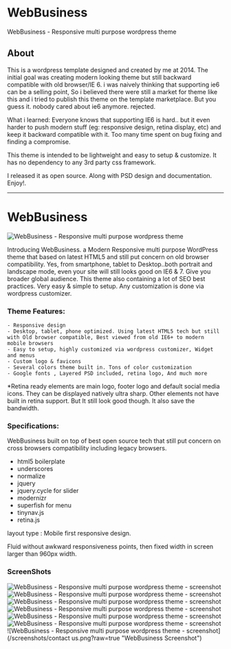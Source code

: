 # WebBusiness
WebBusiness - Responsive multi purpose wordpress theme

## About

This is a wordpress template designed and created by me at 2014. The initial goal was creating modern looking theme but still backward compatible with old 
browser/IE 6. 
i was naively thinking that supporting ie6 can be a selling point, So i believed there were still a market for theme like this and i 
tried to publish this theme on the template marketplace. But you guess it. nobody cared about ie6 anymore. rejected.

What i learned: Everyone knows that supporting IE6 is hard.. but it even harder to push modern stuff (eg: responsive design, retina display, etc) and keep it backward compatible with it.
Too many time spent on bug fixing and finding a compromise.

This theme is intended to be lightweight and easy to setup & customize. It has no dependency to any 3rd party css framework.

I released it as open source. Along with PSD design and documentation. Enjoy!.

---

# WebBusiness

![WebBusiness - Responsive multi purpose wordpress theme](/screenshots/preview590x330.png?raw=true "WebBusiness")

Introducing WebBusiness. a Modern Responsive multi purpose WordPress theme that based on latest HTML5 and still put concern on old browser compatibility. 
Yes, from smartphone, tablet to Desktop..both portrait and landscape mode, even your site will still looks good on IE6 & 7. 
Give you broader global audience. This theme also containing a lot of SEO best practices.
Very easy & simple to setup. Any customization is done via wordpress customizer.

### Theme Features:

	- Responsive design 
	- Desktop, tablet, phone optimized. Using latest HTML5 tech but still with Old browser compatible, Best viewed from old IE6+ to modern mobile browsers
	- Easy to setup, highly customized via wordpress customizer, Widget and menus
	- Custom logo & favicons
	- Several colors theme built in. Tons of color customization
	- Google fonts , Layered PSD included, retina logo, And much more

*Retina ready elements are main logo, footer logo and default social media icons. They can be displayed natively ultra sharp. 
Other elements not have built in retina support. But It still look good though. It also save the bandwidth.

### Specifications:
WebBusiness built on top of best open source tech that still put concern on cross browsers compatibility including legacy browsers.
- html5 boilerplate
- underscores
- normalize
- jquery
- jquery.cycle for slider
- modernizr
- superfish for menu
- tinynav.js
- retina.js

layout type : Mobile first responsive design. 

Fluid without awkward responsiveness points, then fixed width in screen larger than 960px width.

### ScreenShots

![WebBusiness - Responsive multi purpose wordpress theme - screenshot](/screenshots/default.png?raw=true "WebBusiness Screenshot")
![WebBusiness - Responsive multi purpose wordpress theme - screenshot](/screenshots/brown.png?raw=true "WebBusiness Screenshot")
![WebBusiness - Responsive multi purpose wordpress theme - screenshot](/screenshots/cyan.png?raw=true "WebBusiness Screenshot")
![WebBusiness - Responsive multi purpose wordpress theme - screenshot](/screenshots/red.png?raw=true "WebBusiness Screenshot")
![WebBusiness - Responsive multi purpose wordpress theme - screenshot](/screenshots/green.png?raw=true "WebBusiness Screenshot")
![WebBusiness - Responsive multi purpose wordpress theme - screenshot](/screenshots/monochrome.png?raw=true "WebBusiness Screenshot")
![WebBusiness - Responsive multi purpose wordpress theme - screenshot](/screenshots/contact us.png?raw=true "WebBusiness Screenshot")
